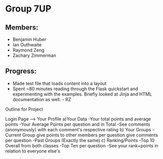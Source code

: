 Group 7UP
=========

## Members: ##

* Benjamin Huber
* Ian Outhwaite
* Raymond Zeng
* Zachary Zimmerman

## Progress: ##

* Made test file that loads content into a layout
* Spent ~80 minutes reading through the Flask quickstart and experimenting with the examples. Briefly looked at Jinja and HTML documentation as well. - RZ
  
Outline for Project

Login Page -->
 Your Profile
   a)Your Data
     -Your total points and average points
     -Your Average Points per question and in Total 
     -See comments (anonymously) with each comment's respective  rating
   b) Your Groups
     -Current Group
        give points to other members per question
        give comments per question
     -Past Groups
        (Exactly the same)
   c) Ranking/Points
     -Top 10 Overall from both classes
     -Top Ten per question
     -See your rank+points in relation to everyone else's
